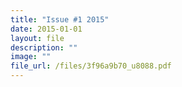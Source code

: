 ```yaml
---
title: "Issue #1 2015"
date: 2015-01-01
layout: file
description: ""
image: ""
file_url: /files/3f96a9b70_u8088.pdf
---
```

